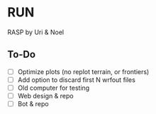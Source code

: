 # RUN
RASP by Uri & Noel

## To-Do
- [ ] Optimize plots (no replot terrain, or frontiers)
- [ ] Add option to discard first N wrfout files
- [ ] Old computer for testing
- [ ] Web design & repo
- [ ] Bot & repo
